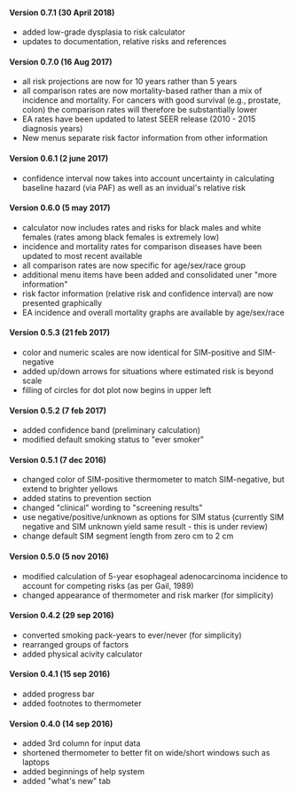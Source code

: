 #### Version 0.7.1 (30 April 2018)
* added low-grade dysplasia to risk calculator
* updates to documentation, relative risks and references

#### Version 0.7.0 (16 Aug 2017)
* all risk projections are now for 10 years rather than 5 years
* all comparison rates are now mortality-based rather than a mix of incidence and mortality.
For cancers with good survival (e.g., prostate, colon) the comparison rates will therefore be substantially lower
* EA rates have been updated to latest SEER release (2010 - 2015 diagnosis years)
* New menus separate risk factor information from other information

#### Version 0.6.1 (2 june 2017)
* confidence interval now takes into account uncertainty in calculating baseline hazard (via PAF) as well as an invidual's relative risk

#### Version 0.6.0 (5 may 2017)
* calculator now includes rates and risks for black males and white females (rates among black females is extremely low)
* incidence and mortality rates for comparison diseases have been updated to most recent available
* all comparison rates are now specific for age/sex/race group
* additional menu items have been added and consolidated uner "more information"
* risk factor information (relative risk and confidence interval) are now presented graphically
* EA incidence and overall mortality graphs are available by age/sex/race

#### Version 0.5.3 (21 feb 2017)
* color and numeric scales are now identical for SIM-positive and SIM-negative
* added up/down arrows for situations where estimated risk is beyond scale
* filling of circles for dot plot now begins in upper left

#### Version 0.5.2 (7 feb 2017)
* added confidence band (preliminary calculation)
* modified default smoking status to "ever smoker"

#### Version 0.5.1 (7 dec 2016)
* changed color of SIM-positive thermometer to match SIM-negative, but extend to brighter yellows
* added statins to prevention section
* changed "clinical" wording to "screening results" 
* use negative/positive/unknown as options for SIM status
(currently SIM negative and SIM unknown yield same result - this is under review)
* change default SIM segment length from zero cm to 2 cm

#### Version 0.5.0 (5 nov 2016)
* modified calculation of 5-year esophageal adenocarcinoma incidence to account for competing risks (as per Gail, 1989)
* changed appearance of thermometer and risk marker (for simplicity)

#### Version 0.4.2 (29 sep 2016)
* converted smoking pack-years to ever/never (for simplicity)
* rearranged groups of factors
* added physical acivity calculator

#### Version 0.4.1 (15 sep 2016)
* added progress bar
* added footnotes to thermometer

#### Version 0.4.0 (14 sep 2016)
* added 3rd column for input data
* shortened thermometer to better fit on wide/short windows such as laptops
* added beginnings of help system
* added "what's new" tab
